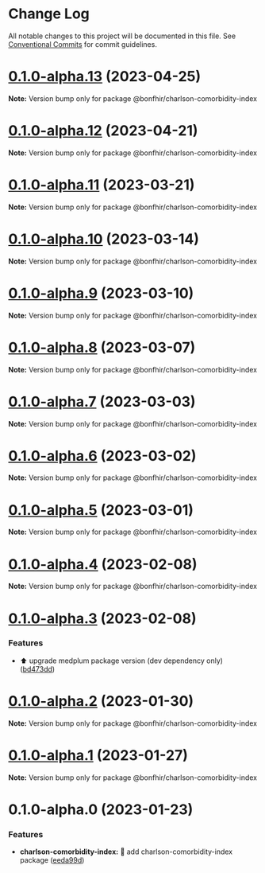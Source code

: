 # Change Log

All notable changes to this project will be documented in this file.
See [Conventional Commits](https://conventionalcommits.org) for commit guidelines.

# [0.1.0-alpha.13](https://github.com/bonfhir/bonfhir/compare/@bonfhir/charlson-comorbidity-index@0.1.0-alpha.12...@bonfhir/charlson-comorbidity-index@0.1.0-alpha.13) (2023-04-25)

**Note:** Version bump only for package @bonfhir/charlson-comorbidity-index





# [0.1.0-alpha.12](https://github.com/bonfhir/bonfhir/compare/@bonfhir/charlson-comorbidity-index@0.1.0-alpha.11...@bonfhir/charlson-comorbidity-index@0.1.0-alpha.12) (2023-04-21)

**Note:** Version bump only for package @bonfhir/charlson-comorbidity-index





# [0.1.0-alpha.11](https://github.com/bonfhir/bonfhir/compare/@bonfhir/charlson-comorbidity-index@0.1.0-alpha.10...@bonfhir/charlson-comorbidity-index@0.1.0-alpha.11) (2023-03-21)

**Note:** Version bump only for package @bonfhir/charlson-comorbidity-index





# [0.1.0-alpha.10](https://github.com/bonfhir/bonfhir/compare/@bonfhir/charlson-comorbidity-index@0.1.0-alpha.9...@bonfhir/charlson-comorbidity-index@0.1.0-alpha.10) (2023-03-14)

**Note:** Version bump only for package @bonfhir/charlson-comorbidity-index





# [0.1.0-alpha.9](https://github.com/bonfhir/bonfhir/compare/@bonfhir/charlson-comorbidity-index@0.1.0-alpha.8...@bonfhir/charlson-comorbidity-index@0.1.0-alpha.9) (2023-03-10)

**Note:** Version bump only for package @bonfhir/charlson-comorbidity-index





# [0.1.0-alpha.8](https://github.com/bonfhir/bonfhir/compare/@bonfhir/charlson-comorbidity-index@0.1.0-alpha.7...@bonfhir/charlson-comorbidity-index@0.1.0-alpha.8) (2023-03-07)

**Note:** Version bump only for package @bonfhir/charlson-comorbidity-index





# [0.1.0-alpha.7](https://github.com/bonfhir/bonfhir/compare/@bonfhir/charlson-comorbidity-index@0.1.0-alpha.6...@bonfhir/charlson-comorbidity-index@0.1.0-alpha.7) (2023-03-03)

**Note:** Version bump only for package @bonfhir/charlson-comorbidity-index





# [0.1.0-alpha.6](https://github.com/bonfhir/bonfhir/compare/@bonfhir/charlson-comorbidity-index@0.1.0-alpha.5...@bonfhir/charlson-comorbidity-index@0.1.0-alpha.6) (2023-03-02)

**Note:** Version bump only for package @bonfhir/charlson-comorbidity-index





# [0.1.0-alpha.5](https://github.com/bonfhir/bonfhir/compare/@bonfhir/charlson-comorbidity-index@0.1.0-alpha.4...@bonfhir/charlson-comorbidity-index@0.1.0-alpha.5) (2023-03-01)

**Note:** Version bump only for package @bonfhir/charlson-comorbidity-index





# [0.1.0-alpha.4](https://github.com/bonfhir/bonfhir/compare/@bonfhir/charlson-comorbidity-index@0.1.0-alpha.3...@bonfhir/charlson-comorbidity-index@0.1.0-alpha.4) (2023-02-08)

**Note:** Version bump only for package @bonfhir/charlson-comorbidity-index





# [0.1.0-alpha.3](https://github.com/bonfhir/bonfhir/compare/@bonfhir/charlson-comorbidity-index@0.1.0-alpha.2...@bonfhir/charlson-comorbidity-index@0.1.0-alpha.3) (2023-02-08)


### Features

* :arrow_up: upgrade medplum package version (dev dependency only) ([bd473dd](https://github.com/bonfhir/bonfhir/commit/bd473dd79ccd678b3a81d8fc0ed37f0715317669))





# [0.1.0-alpha.2](https://github.com/bonfhir/bonfhir/compare/@bonfhir/charlson-comorbidity-index@0.1.0-alpha.1...@bonfhir/charlson-comorbidity-index@0.1.0-alpha.2) (2023-01-30)

**Note:** Version bump only for package @bonfhir/charlson-comorbidity-index





# [0.1.0-alpha.1](https://github.com/bonfhir/bonfhir/compare/@bonfhir/charlson-comorbidity-index@0.1.0-alpha.0...@bonfhir/charlson-comorbidity-index@0.1.0-alpha.1) (2023-01-27)

**Note:** Version bump only for package @bonfhir/charlson-comorbidity-index





# 0.1.0-alpha.0 (2023-01-23)


### Features

* **charlson-comorbidity-index:** :tada: add charlson-comorbidity-index package ([eeda99d](https://github.com/bonfhir/bonfhir/commit/eeda99d7895f0e7ea3c70398a5e3646b984c9e01))
